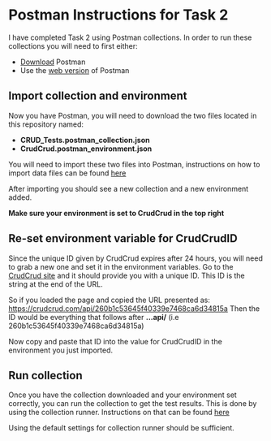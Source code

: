 # Postman Instructions for Task 2
I have completed Task 2 using Postman collections. In order to run these collections you will need to first either:
- [Download](https://www.postman.com/downloads/) Postman
- Use the [web version](https://www.postman.com/) of Postman
## Import collection and environment
Now you have Postman, you will need to download the two files located in this repository named:
- **CRUD_Tests.postman_collection.json**
- **CrudCrud.postman_environment.json**

You will need to import these two files into Postman, instructions on how to import data files can be found [here](https://learning.postman.com/docs/getting-started/importing-and-exporting/importing-data/)

After importing you should see a new collection and a new environment added.

**Make sure your environment is set to CrudCrud in the top right**

## Re-set environment variable for CrudCrudID
Since the unique ID given by CrudCrud expires after 24 hours, you will need to grab a new one and set it in the environment variables.
Go to the [CrudCrud site](https://crudcrud.com/) and it should provide you with a unique ID.
This ID is the string at the end of the URL.

So if you loaded the page and copied the URL presented as:
https://crudcrud.com/api/260b1c53645f40339e7468ca6d34815a
Then the ID would be everything that follows after **...api/** (i.e 260b1c53645f40339e7468ca6d34815a)

Now copy and paste that ID into the value for CrudCrudID in the environment you just imported.
## Run collection
Once you have the collection downloaded and your environment set correctly, you can run the collection to get the test results.
This is done by using the collection runner. 
Instructions on that can be found [here](https://learning.postman.com/docs/collections/running-collections/intro-to-collection-runs/)

Using the default settings for collection runner should be sufficient.
